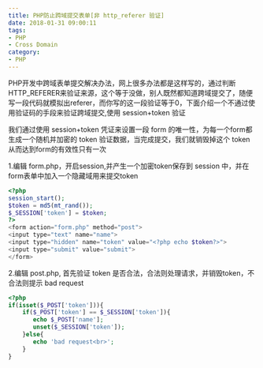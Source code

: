 ```yaml
---
title: PHP防止跨域提交表单[非 http_referer 验证]
date: 2018-01-31 09:00:11
tags:
- PHP
- Cross Domain
category:
- PHP
---
```

PHP开发中跨域表单提交解决办法，网上很多办法都是这样写的，通过判断HTTP_REFERER来验证来源，这个等于没做，别人既然都知道跨域提交了，随便写一段代码就模拟出referer，而你写的这一段验证等于0，下面介绍一个不通过使用验证码的手段来验证跨域提交,使用 session+token 验证

我们通过使用 session+token 凭证来设置一段 form 的唯一性，为每一个form都生成一个随机并加密的 token 验证数据，当完成提交，我们就销毁掉这个 token 从而达到form的有效性只有一次

<!-- more -->

1.编辑 form.php，开启session,并产生一个加密token保存到 session 中，并在form表单中加入一个隐藏域用来提交token
```PHP
<?php
session_start();
$token = md5(mt_rand());
$_SESSION['token'] = $token;
?>
<form action="form.php" method="post">
<input type="text" name="name">
<input type="hidden" name="token" value="<?php echo $token?>">
<input type="submit" value="submit">
</form>
```

2.编辑 post.php, 首先验证 token 是否合法，合法则处理请求，并销毁token，不合法则提示 bad request

```php
<?php
if(isset($_POST['token'])){
	if($_POST['token'] == $_SESSION['token']){
	   echo $_POST['name'];
	   unset($_SESSION['token']);
	}else{
	   echo 'bad request<br>';
	}
}
```

